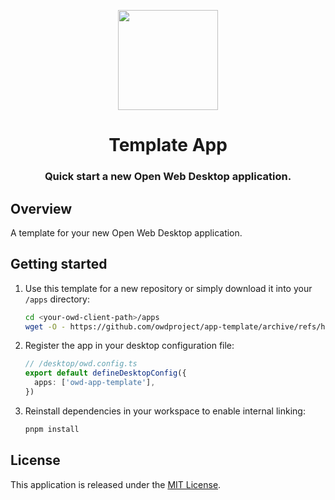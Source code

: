 <p align="center">
  <img width="160" height="160" src="https://avatars.githubusercontent.com/u/65117737?s=160&v=4" />
</p>
<h1 align="center">Template App</h1>
<h3 align="center">
  Quick start a new Open Web Desktop application.
</h3>

## Overview

A template for your new Open Web Desktop application.

## Getting started

1.  Use this template for a new repository or simply download it into your `/apps` directory:

    ```bash
    cd <your-owd-client-path>/apps
    wget -O - https://github.com/owdproject/app-template/archive/refs/heads/main.zip | unzip -d app-template -
    ```

2.  Register the app in your desktop configuration file:

    ```typescript
    // /desktop/owd.config.ts
    export default defineDesktopConfig({
      apps: ['owd-app-template'],
    })
    ```

3.  Reinstall dependencies in your workspace to enable internal linking:

    ```bash
    pnpm install
    ```

## License

This application is released under the [MIT License](LICENSE).
